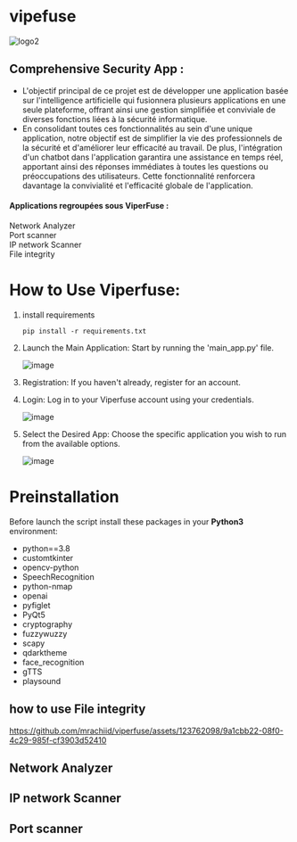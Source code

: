 # vipefuse
![logo2](https://github.com/mrachiid/viperfuse/assets/123762098/05511107-9f30-4a98-a362-11a27018d0ca)

## Comprehensive Security App :

- L'objectif principal de ce projet est de développer une application basée sur l'intelligence artificielle qui fusionnera plusieurs applications en une seule plateforme, offrant ainsi une gestion simplifiée et conviviale de diverses fonctions liées à la sécurité informatique.
- En consolidant toutes ces fonctionnalités au sein d'une unique application, notre objectif est de simplifier la vie des professionnels de la sécurité et d'améliorer leur efficacité au travail. De plus, l'intégration d'un chatbot dans l'application garantira une assistance en temps réel, apportant ainsi des réponses immédiates à toutes les questions ou préoccupations des utilisateurs. Cette fonctionnalité renforcera davantage la convivialité et l'efficacité globale de l'application.
#### Applications regroupées sous ViperFuse : 
Network Analyzer <br/>
Port scanner <br/>
IP network Scanner <br/>
File integrity   <br/>

# How to Use Viperfuse:
1. install requirements
   
   ```
   pip install -r requirements.txt
   ```
2. Launch the Main Application: Start by running the 'main_app.py' file.
   
    ![image](https://github.com/mrachiid/viperfuse/assets/123762098/91d9aaf9-1471-40c5-a853-59acd103d4f4)

3. Registration: If you haven't already, register for an account.
4. Login: Log in to your Viperfuse account using your credentials.

   ![image](https://github.com/mrachiid/viperfuse/assets/123762098/0cf62d38-b7e8-4e61-852f-70f5c3d21650)

5. Select the Desired App: Choose the specific application you wish to run from the available options.

   ![image](https://github.com/mrachiid/viperfuse/assets/123762098/2efe5b5b-c82c-4521-b271-28f081dc441e)


# Preinstallation
Before launch the script install these packages in your **Python3** environment:
- python==3.8
- customtkinter
- opencv-python
- SpeechRecognition
- python-nmap
- openai
- pyfiglet
- PyQt5
- cryptography
- fuzzywuzzy
- scapy
- qdarktheme
- face_recognition
- gTTS
- playsound


## how to use File integrity 
https://github.com/mrachiid/viperfuse/assets/123762098/9a1cbb22-08f0-4c29-985f-cf3903d52410

## Network Analyzer 

## IP network Scanner 
## Port scanner 


















